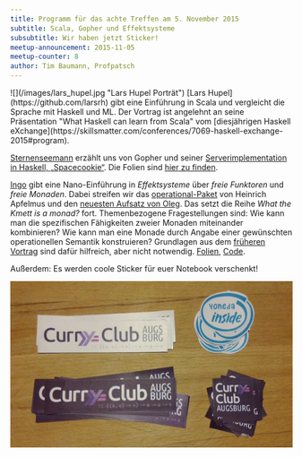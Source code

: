 ```yaml
---
title: Programm für das achte Treffen am 5. November 2015
subtitle: Scala, Gopher und Effektsysteme
subsubtitle: Wir haben jetzt Sticker!
meetup-announcement: 2015-11-05
meetup-counter: 8
author: Tim Baumann, Profpatsch
---
```


<div class="portrait">![](/images/lars_hupel.jpg "Lars Hupel Porträt")
[Lars Hupel](https://github.com/larsrh) gibt eine Einführung in Scala und vergleicht die Sprache mit Haskell und ML. Der Vortrag ist angelehnt an seine Präsentation "What Haskell can learn from Scala" vom [diesjährigen Haskell eXchange](https://skillsmatter.com/conferences/7069-haskell-exchange-2015#program).
</div>

[Sternenseemann](https://github.com/lukasepple) erzählt uns von Gopher und seiner [Serverimplementation in Haskell, „Spacecookie“](https://github.com/lukasepple/spacecookie). Die Folien sind [hier zu finden](/files/gopher-server.pdf).

[Ingo](https://github.com/iblech) gibt eine Nano-Einführung in *Effektsysteme*
über *freie Funktoren* und *freie Monaden*. Dabei streifen wir das
[operational-Paket](http://apfelmus.nfshost.com/articles/operational-monad.html)
von Heinrich Apfelmus und den [neuesten Aufsatz von Oleg](http://okmij.org/ftp/Haskell/extensible/more.pdf).
Das setzt die Reihe *What the Kmett is a monad?* fort. Themenbezogene
Fragestellungen sind: Wie kann man die spezifischen Fähigkeiten zweier Monaden
miteinander kombinieren?  Wie kann man eine Monade durch Angabe einer
gewünschten operationellen Semantik konstruieren? Grundlagen aus dem [früheren
Vortrag](/files/freie-monaden.pdf) sind dafür hilfreich, aber nicht notwendig.
[Folien](/files/effektsysteme.pdf),
[Code](https://github.com/iblech/vortrag-haskell/blob/master/effektsysteme.hs).

Außerdem: Es werden coole Sticker für euer Notebook verschenkt!

![](/images/sticker-ausgedruckt.jpg "Frisch gedruckte Sticker")
